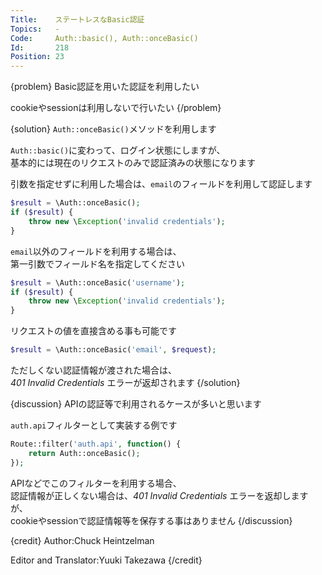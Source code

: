 ```yaml
---
Title:    ステートレスなBasic認証
Topics:   -
Code:     Auth::basic(), Auth::onceBasic()
Id:       218
Position: 23
---
```


{problem}
Basic認証を用いた認証を利用したい

cookieやsessionは利用しないで行いたい
{/problem}

{solution}
`Auth::onceBasic()`メソッドを利用します

`Auth::basic()`に変わって、ログイン状態にしますが、  
基本的には現在のリクエストのみで認証済みの状態になります

引数を指定せずに利用した場合は、`email`のフィールドを利用して認証します

```php
$result = \Auth::onceBasic();
if ($result) {
    throw new \Exception('invalid credentials');
}
```

`email`以外のフィールドを利用する場合は、  
第一引数でフィールド名を指定してください　

```php
$result = \Auth::onceBasic('username');
if ($result) {
    throw new \Exception('invalid credentials');
}
```

リクエストの値を直接含める事も可能です

```php
$result = \Auth::onceBasic('email', $request);
```
ただしくない認証情報が渡された場合は、  
_401 Invalid Credentials_ エラーが返却されます
{/solution}

{discussion}
APIの認証等で利用されるケースが多いと思います

`auth.api`フィルターとして実装する例です
```php
Route::filter('auth.api', function() {
    return Auth::onceBasic();
});
```
APIなどでこのフィルターを利用する場合、  
認証情報が正しくない場合は、_401 Invalid Credentials_ エラーを返却しますが、  
cookieやsessionで認証情報等を保存する事はありません
{/discussion}

{credit}
Author:Chuck Heintzelman

Editor and Translator:Yuuki Takezawa
{/credit}
